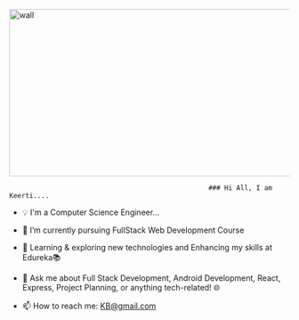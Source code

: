 

<img src="https://github.com/keerti-B-1998/keerti-B-1998/assets/153301474/4f2b1c37-f4f0-4c72-b93e-24483791143b" alt="wall" width="900" height="300">


                                                      ### Hi All, I am Keerti....
* 💡 I'm a Computer Science Engineer...

* 🔭 I’m currently pursuing FullStack Web Development Course

* 🌱 Learning & exploring new technologies and Enhancing my skills at Edureka📚

* 💬 Ask me about Full Stack Development, Android Development, React, Express, Project Planning, or anything tech-related! 🌐

* 📫 How to reach me: KB@gmail.com
